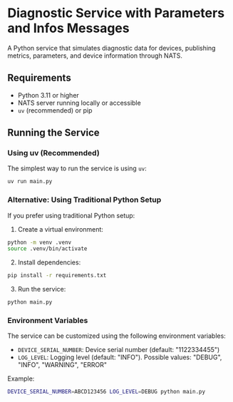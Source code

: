 # Diagnostic Service with Parameters and Infos Messages

A Python service that simulates diagnostic data for devices, publishing metrics, parameters, and device information through NATS.

## Requirements

- Python 3.11 or higher
- NATS server running locally or accessible
- `uv` (recommended) or pip

## Running the Service

### Using uv (Recommended)

The simplest way to run the service is using `uv`:

```bash
uv run main.py
```

### Alternative: Using Traditional Python Setup

If you prefer using traditional Python setup:

1. Create a virtual environment:

```bash
python -m venv .venv
source .venv/bin/activate
```

2. Install dependencies:

```bash
pip install -r requirements.txt
```

3. Run the service:

```bash
python main.py
```

### Environment Variables

The service can be customized using the following environment variables:

- `DEVICE_SERIAL_NUMBER`: Device serial number (default: "1122334455")
- `LOG_LEVEL`: Logging level (default: "INFO"). Possible values: "DEBUG", "INFO", "WARNING", "ERROR"

Example:

```bash
DEVICE_SERIAL_NUMBER=ABCD123456 LOG_LEVEL=DEBUG python main.py
```
